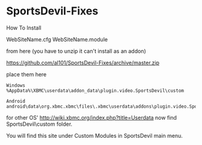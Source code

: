 SportsDevil-Fixes
=================
How To Install



WebSiteName.cfg
WebSiteName.module

from here (you have to unzip it can't install as an addon)

https://github.com/al101/SportsDevil-Fixes/archive/master.zip

place them here


	Windows
	%AppData%\XBMC\userdata\addon_data\plugin.video.SportsDevil\custom
	
	Android
	android\data\org.xbmc.xbmc\files\.xbmc\userdata\addons\plugin.video.SportDevil\custom

for other OS' 
http://wiki.xbmc.org/index.php?title=Userdata
now find SportsDevil\custom folder.

You will find this site under Custom Modules in SportsDevil main menu.



